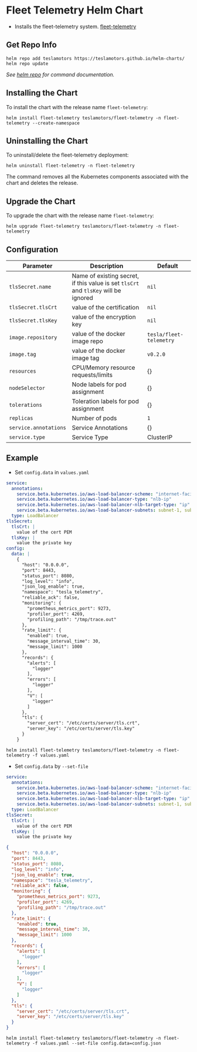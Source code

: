 # Fleet Telemetry Helm Chart 
* Installs the fleet-telemetry system. [fleet-telemetry](https://github.com/teslamotors/fleet-telemetry)
## Get Repo Info
```console
helm repo add teslamotors https://teslamotors.github.io/helm-charts/
helm repo update
```
_See [helm repo](https://helm.sh/docs/helm/helm_repo/) for command documentation._

## Installing the Chart

To install the chart with the release name `fleet-telemetry`:

```console
helm install fleet-telemetry teslamotors/fleet-telemetry -n fleet-telemetry --create-namespace
```

## Uninstalling the Chart

To uninstall/delete the fleet-telemetry deployment:

```console
helm uninstall fleet-telemetry -n fleet-telemetry
```
The command removes all the Kubernetes components associated with the chart and deletes the release.

## Upgrade the Chart
To upgrade the chart with the release name `fleet-telemetry`:
```console
helm upgrade fleet-telemetry teslamotors/fleet-telemetry -n fleet-telemetry
```

## Configuration
| Parameter             | Description                                                                         | Default                 |
|-----------------------|-------------------------------------------------------------------------------------|-------------------------|
| `tlsSecret.name`      | Name of existing secret, if this value is set `tlsCrt` and `tlsKey` will be ignored | `nil`                   |
| `tlsSecret.tlsCrt`    | value of the certification                                                          | `nil`                   |
| `tlsSecret.tlsKey`    | value of the encryption key                                                         | `nil`                   |
| `image.repository`    | value of the docker image repo                                                      | `tesla/fleet-telemetry` |
| `image.tag`           | value of the docker image tag                                                       | `v0.2.0`                |
| `resources`           | CPU/Memory resource requests/limits                                                 | {}                      |
| `nodeSelector`        | Node labels for pod assignment                                                      | {}                      |
| `tolerations`         | Toleration labels for pod assignment                                                | {}                      |
| `replicas`            | Number of pods                                                                      | `1`                     |
| `service.annotations` | Service Annotations                                                                 | {}                      |
| `service.type`        | Service Type                                                                        | ClusterIP               |

## Example
* Set `config.data` in `values.yaml`
```yaml
service:
  annotations:
    service.beta.kubernetes.io/aws-load-balancer-scheme: "internet-facing"
    service.beta.kubernetes.io/aws-load-balancer-type: "nlb-ip"
    service.beta.kubernetes.io/aws-load-balancer-nlb-target-type: "ip"
    service.beta.kubernetes.io/aws-load-balancer-subnets: subnet-1, subnet-2, subnet-3
  type: LoadBalancer
tlsSecret:
  tlsCrt: |
    value of the cert PEM
  tlsKey: |
    value the private key
config:
  data: |
    {
      "host": "0.0.0.0",
      "port": 8443,
      "status_port": 8080,
      "log_level": "info",
      "json_log_enable": true,
      "namespace": "tesla_telemetry",
      "reliable_ack": false,
      "monitoring": {
        "prometheus_metrics_port": 9273,
        "profiler_port": 4269,
        "profiling_path": "/tmp/trace.out"
      },
      "rate_limit": {
        "enabled": true,
        "message_interval_time": 30,
        "message_limit": 1000
      },
      "records": {
        "alerts": [
          "logger"
        ],
        "errors": [
          "logger"
        ],
        "V": [
          "logger"
        ]
      },
      "tls": {
        "server_cert": "/etc/certs/server/tls.crt",
        "server_key": "/etc/certs/server/tls.key"
      }
    }
```
```console
helm install fleet-telemetry teslamotors/fleet-telemetry -n fleet-telemetry -f values.yaml
```
* Set `config.data` by `--set-file`
```yaml
service:
  annotations:
    service.beta.kubernetes.io/aws-load-balancer-scheme: "internet-facing"
    service.beta.kubernetes.io/aws-load-balancer-type: "nlb-ip"
    service.beta.kubernetes.io/aws-load-balancer-nlb-target-type: "ip"
    service.beta.kubernetes.io/aws-load-balancer-subnets: subnet-1, subnet-2, subnet-3
  type: LoadBalancer
tlsSecret:
  tlsCrt: |
    value of the cert PEM
  tlsKey: |
    value the private key
```
```json
{
  "host": "0.0.0.0",
  "port": 8443,
  "status_port": 8080,
  "log_level": "info",
  "json_log_enable": true,
  "namespace": "tesla_telemetry",
  "reliable_ack": false,
  "monitoring": {
    "prometheus_metrics_port": 9273,
    "profiler_port": 4269,
    "profiling_path": "/tmp/trace.out"
  },
  "rate_limit": {
    "enabled": true,
    "message_interval_time": 30,
    "message_limit": 1000
  },
  "records": {
    "alerts": [
      "logger"
    ],
    "errors": [
      "logger"
    ],
    "V": [
      "logger"
    ]
  },
  "tls": {
    "server_cert": "/etc/certs/server/tls.crt",
    "server_key": "/etc/certs/server/tls.key"
  }
}
```
```console
helm install fleet-telemetry teslamotors/fleet-telemetry -n fleet-telemetry -f values.yaml --set-file config.data=config.json
```
